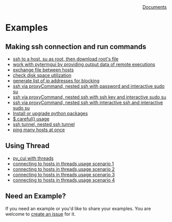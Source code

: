 
<div style="text-align:right"><a href="../index">Documents</a></div>

# Examples

## Making ssh connection and run commands
- [ssh to a host, su as root, then download root's file](https://iapyeh.github.io/sshscript/examples/ex-ssh-sudo-download) 
- [work with pytermgui by providing output data of remote executions](https://iapyeh.github.io/sshscript/examples/ex-pytermgui) 
- [exchange file between hosts](https://iapyeh.github.io/sshscript/examples/ex-filetransfer) 
- [check disk space utilization](https://iapyeh.github.io/sshscript/examples/ex-disk.space.checking) 
- [generate list of ip addresses for blocking](https://iapyeh.github.io/sshscript/examples/ex-blackip) 
- [ssh via proxyCommand, nested ssh with password and interactive sudo su](https://iapyeh.github.io/sshscript/examples/proxycommand-ssh) 
- [ssh via proxyCommand, nested ssh with ssh key and interactive sudo su](https://iapyeh.github.io/sshscript/examples/proxycommand-ssh3) 
- [ssh via proxyCommand, nested ssh with interactive ssh and interactive sudo su](https://iapyeh.github.io/sshscript/examples/proxycommand-ssh2) 
- [Install or upgrade python packages](https://iapyeh.github.io/sshscript/examples/install-python-package) 
- [$.careful() usage](https://iapyeh.github.io/sshscript/examples/careful) 
- [ssh tunnel, nested ssh tunnel](https://iapyeh.github.io/sshscript/examples/ex-tunnel) 
- [ping many hosts at once](https://iapyeh.github.io/sshscript/examples/ex-ping) 

## Using Thread
- [py_cui with threads](https://iapyeh.github.io/sshscript/examples/ex-py_cui_threading) 
- [connecting to hosts in threads,usage scenario 1](https://iapyeh.github.io/sshscript/examples/ex-threads-2) 
- [connecting to hosts in threads,usage scenario 2](https://iapyeh.github.io/sshscript/examples/ex-threads-3) 
- [connecting to hosts in threads,usage scenario 3](https://iapyeh.github.io/sshscript/examples/ex-threads-userlist) 
- [connecting to hosts in threads,usage scenario 4](https://iapyeh.github.io/sshscript/examples/ex-threads-userlist2) 


## Need an Example?
If you need an example or you'd like to share your examples. You are welcome to <a target="_blank" href="https://github.com/iapyeh/sshscript/issues">create an issue</a> for it.
